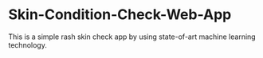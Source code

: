 # Skin-Condition-Check-Web-App
This is a simple rash skin check app by using state-of-art machine learning technology.
